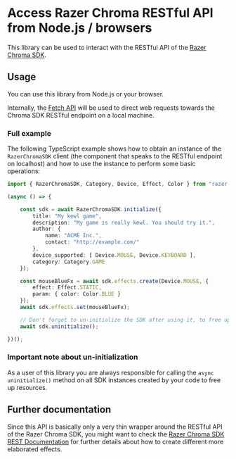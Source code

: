 # Access Razer Chroma RESTful API from Node.js / browsers

This library can be used to interact with the RESTful API of the [Razer Chroma SDK](https://assets.razerzone.com/dev_portal/REST/html/index.html).

## Usage

You can use this library from Node.js or your browser.

Internally, the [Fetch API](https://developer.mozilla.org/en-US/docs/Web/API/Fetch_API) will
be used to direct web requests towards the Chroma SDK RESTful endpoint on a local machine.

### Full example

The following TypeScript example shows how to obtain an instance of the `RazerChromaSDK` client
(the component that speaks to the RESTful endpoint on localhost) and how to use the instance to
perform some basic operations:

```typescript
import { RazerChromaSDK, Category, Device, Effect, Color } from "razer-chroma-sdk";

(async () => {

    const sdk = await RazerChromaSDK.initialize({
        title: "My kewl game",
        description: "My game is really kewl. You should try it.",
        author: {
            name: "ACME Inc.",
            contact: "http://example.com/"
        },
        device_supported: [ Device.MOUSE, Device.KEYBOARD ],
        category: Category.GAME
    });

    const mouseBlueFx = await sdk.effects.create(Device.MOUSE, {
        effect: Effect.STATIC,
        param: { color: Color.BLUE }
    });
    await sdk.effects.set(mouseBlueFx);

    // Don't forget to un-initialize the SDK after using it, to free up resources.
    await sdk.uninitialize();

})();
```

### Important note about un-initialization

As a user of this library you are always responsible for calling the `async uninitialize()` method
on all SDK instances created by your code to free up resources.

## Further documentation

Since this API is basically only a very thin wrapper around the RESTful API of the Razer Chroma SDK,
you might want to check the [Razer Chroma SDK REST Documentation](https://assets.razerzone.com/dev_portal/REST/html/index.html) for further details about how to create different more elaborated
effects.
